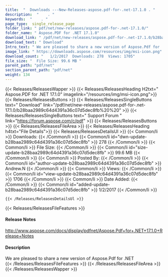 ```yaml
---
title:  "  Downloads ---New-Releases-aspose.pdf-for-.net-17.1.0 . " 
description:  "    . " 
keywords:  "    . " 
page_type:  single_release_page
folder_link: " pdf/net/new-releases/aspose.pdf-for-.net-17.1.0/"
folder_name: " Aspose.PDF for .NET 17.1.0"
download_link: " /pdf/net/new-releases/aspose.pdf-for-.net-17.1.0/b28baa2989c64d4391a36c07d5dec8fb"
download_text: " Download"
Intro_text: " We are pleased to share a new version of Aspose.Pdf for .NET"
image_link: " https://downloads.aspose.com/resources/img/msi-icon.png"
download_count: "   1/2/2017  Downloads: 278  Views: 1705"
file_size: "  File Size: 99.6 MB "
parent_path: "pdf/net"
section_parent_path: "pdf/net"
weight: 134 
---
```


{{< Releases/ReleasesWapper >}}
  {{< Releases/ReleasesHeading H2txt=" Aspose.PDF for .NET 17.1.0" imagelink="/resources/img/msi-icon.png">}}
  {{< Releases/ReleasesButtons >}}
    {{< Releases/ReleasesSingleButtons text=" Download" link="/pdf/net/new-releases/aspose.pdf-for-.net-17.1.0/b28baa2989c64d4391a36c07d5dec8fb%20%20" >}}
    {{< Releases/ReleasesSingleButtons text=" Support Forum " link="https://forum.aspose.com/c/pdf" >}}
  {{< Releases/ReleasesButtons >}}
  {{< Releases/ReleasesFileArea >}}
    {{< Releases/ReleasesHeading h4txt="File Details">}}
    {{< Releases/ReleasesDetailsUl >}}
            {{< Common/li  >}} Downloads: {{< /Common/li >}} 
      {{< Common/li id="dwn-update-b28baa2989c64d4391a36c07d5dec8fb" >}} 278 {{< /Common/li >}} 
      {{< Common/li  >}} File Size: {{< /Common/li >}} 
      {{< Common/li id="size-update-b28baa2989c64d4391a36c07d5dec8fb" >}} 99.6 MB {{< /Common/li >}} 
      {{< Common/li  >}} Posted By: {{< /Common/li >}} 
      {{< Common/li id="author-update-b28baa2989c64d4391a36c07d5dec8fb" >}} Andrew.N {{< /Common/li >}} 
      {{< Common/li  >}} Views: {{< /Common/li >}} 
      {{< Common/li id="view-update-b28baa2989c64d4391a36c07d5dec8fb" >}} 1706 {{< /Common/li >}} 
      {{< Common/li  >}} Date Added: {{< /Common/li >}} 
      {{< Common/li id="added-update-b28baa2989c64d4391a36c07d5dec8fb" >}} 1/2/2017 {{< /Common/li >}} 

    {{< /Releases/ReleasesDetailsUl >}}

  {{< Releases/ReleasesFileFeatures >}}
      <h4>Release Notes</h4><div><a href="http://www.aspose.com/docs/display/pdfnet/Aspose.Pdf+for+.NET+17.1.0+Release+Notes">http://www.aspose.com/docs/display/pdfnet/Aspose.Pdf+for+.NET+17.1.0+Release+Notes</a></div><h4>Description</h4><div class="HTMLDescription">We are pleased to share a new version of Aspose.Pdf for .NET</div>
  {{< /Releases/ReleasesFileFeatures >}}
 {{< /Releases/ReleasesFileArea >}}
{{< /Releases/ReleasesWapper >}}


